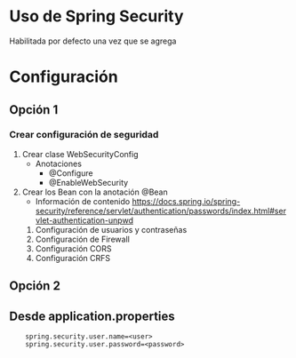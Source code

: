 # Uso de Spring Security
Habilitada por defecto una vez que se agrega

# Configuración
## Opción 1
### Crear configuración de seguridad
1. Crear clase WebSecurityConfig
   * Anotaciones
     * @Configure
     * @EnableWebSecurity
2. Crear los Bean con la anotación @Bean
   * Información de contenido https://docs.spring.io/spring-security/reference/servlet/authentication/passwords/index.html#servlet-authentication-unpwd
   1. Configuración de usuarios y contraseñas
   2. Configuración de Firewall
   3. Configuración CORS
   4. Configuración CRFS



## Opción 2
## Desde application.properties
```
    spring.security.user.name=<user>
    spring.security.user.password=<password>
```